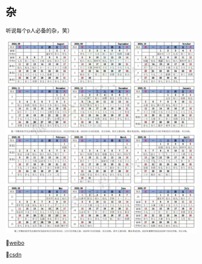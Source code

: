 # 杂
听说每个p人必备的杂，笑）

![image-20241211093951120](images/image-20241211093951120.png)

🥣[weibo](https://weibo.com/u/7833969570?tabtype=newVideo)

📝[csdn](https://blog.csdn.net/2301_77549977?spm=1011.2266.3001.5343)

